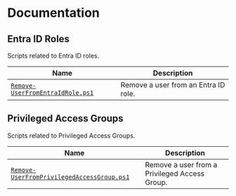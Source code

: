 # Documentation

## Entra ID Roles

Scripts related to Entra ID roles.

| Name | Description |
| --- | --- |
| [`Remove-UserFromEntraIdRole.ps1`](./Entra-ID-Roles/Remove-UserFromEntraIdRole.md) | Remove a user from an Entra ID role. |

## Privileged Access Groups

Scripts related to Privileged Access Groups.

| Name | Description |
| --- | --- |
| [`Remove-UserFromPrivilegedAccessGroup.ps1`](./Groups/Remove-UserFromPrivilegedAccessGroup.md) | Remove a user from a Privileged Access Group. |
